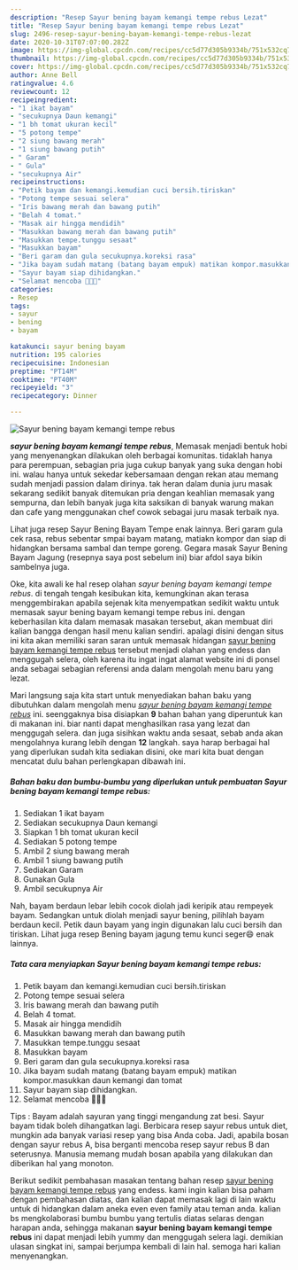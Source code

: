 ```yaml
---
description: "Resep Sayur bening bayam kemangi tempe rebus Lezat"
title: "Resep Sayur bening bayam kemangi tempe rebus Lezat"
slug: 2496-resep-sayur-bening-bayam-kemangi-tempe-rebus-lezat
date: 2020-10-31T07:07:00.282Z
image: https://img-global.cpcdn.com/recipes/cc5d77d305b9334b/751x532cq70/sayur-bening-bayam-kemangi-tempe-rebus-foto-resep-utama.jpg
thumbnail: https://img-global.cpcdn.com/recipes/cc5d77d305b9334b/751x532cq70/sayur-bening-bayam-kemangi-tempe-rebus-foto-resep-utama.jpg
cover: https://img-global.cpcdn.com/recipes/cc5d77d305b9334b/751x532cq70/sayur-bening-bayam-kemangi-tempe-rebus-foto-resep-utama.jpg
author: Anne Bell
ratingvalue: 4.6
reviewcount: 12
recipeingredient:
- "1 ikat bayam"
- "secukupnya Daun kemangi"
- "1 bh tomat ukuran kecil"
- "5 potong tempe"
- "2 siung bawang merah"
- "1 siung bawang putih"
- " Garam"
- " Gula"
- "secukupnya Air"
recipeinstructions:
- "Petik bayam dan kemangi.kemudian cuci bersih.tiriskan"
- "Potong tempe sesuai selera"
- "Iris bawang merah dan bawang putih"
- "Belah 4 tomat."
- "Masak air hingga mendidih"
- "Masukkan bawang merah dan bawang putih"
- "Masukkan tempe.tunggu sesaat"
- "Masukkan bayam"
- "Beri garam dan gula secukupnya.koreksi rasa"
- "Jika bayam sudah matang (batang bayam empuk) matikan kompor.masukkan daun kemangi dan tomat"
- "Sayur bayam siap dihidangkan."
- "Selamat mencoba 💜💜💜"
categories:
- Resep
tags:
- sayur
- bening
- bayam

katakunci: sayur bening bayam 
nutrition: 195 calories
recipecuisine: Indonesian
preptime: "PT14M"
cooktime: "PT40M"
recipeyield: "3"
recipecategory: Dinner

---
```



![Sayur bening bayam kemangi tempe rebus](https://img-global.cpcdn.com/recipes/cc5d77d305b9334b/751x532cq70/sayur-bening-bayam-kemangi-tempe-rebus-foto-resep-utama.jpg)

<b><i>sayur bening bayam kemangi tempe rebus</i></b>, Memasak menjadi bentuk hobi yang menyenangkan dilakukan oleh berbagai komunitas. tidaklah hanya para perempuan, sebagian pria juga cukup banyak yang suka dengan hobi ini. walau hanya untuk sekedar kebersamaan dengan rekan atau memang sudah menjadi passion dalam dirinya. tak heran dalam dunia juru masak sekarang sedikit banyak ditemukan pria dengan keahlian memasak yang sempurna, dan lebih banyak juga kita saksikan di banyak warung makan dan cafe yang menggunakan chef cowok sebagai juru masak terbaik nya.

Lihat juga resep Sayur Bening Bayam Tempe enak lainnya. Beri garam gula cek rasa, rebus sebentar smpai bayam matang, matiakn kompor dan siap di hidangkan bersama sambal dan tempe goreng. Gegara masak Sayur Bening Bayam Jagung (resepnya saya post sebelum ini) biar afdol saya bikin sambelnya juga.

Oke, kita awali ke hal resep olahan <i>sayur bening bayam kemangi tempe rebus</i>. di tengah tengah kesibukan kita, kemungkinan akan terasa menggembirakan apabila sejenak kita menyempatkan sedikit waktu untuk memasak sayur bening bayam kemangi tempe rebus ini. dengan keberhasilan kita dalam memasak masakan tersebut, akan membuat diri kalian bangga dengan hasil menu kalian sendiri. apalagi disini dengan situs ini kita akan memiliki saran saran untuk memasak hidangan <u>sayur bening bayam kemangi tempe rebus</u> tersebut menjadi olahan yang endess dan menggugah selera, oleh karena itu ingat ingat alamat website ini di ponsel anda sebagai sebagian referensi anda dalam mengolah menu baru yang lezat.


Mari langsung saja kita start untuk menyediakan bahan baku yang dibutuhkan dalam mengolah menu <u><i>sayur bening bayam kemangi tempe rebus</i></u> ini. seenggaknya bisa disiapkan <b>9</b> bahan bahan yang diperuntuk kan di makanan ini. biar nanti dapat menghasilkan rasa yang lezat dan menggugah selera. dan juga sisihkan waktu anda sesaat, sebab anda akan mengolahnya kurang lebih dengan <b>12</b> langkah. saya harap berbagai hal yang diperlukan sudah kita sediakan disini, oke mari kita buat dengan mencatat dulu bahan perlengkapan dibawah ini.

<!--inarticleads1-->

##### Bahan baku dan bumbu-bumbu yang diperlukan untuk pembuatan Sayur bening bayam kemangi tempe rebus:

1. Sediakan 1 ikat bayam
1. Sediakan secukupnya Daun kemangi
1. Siapkan 1 bh tomat ukuran kecil
1. Sediakan 5 potong tempe
1. Ambil 2 siung bawang merah
1. Ambil 1 siung bawang putih
1. Sediakan  Garam
1. Gunakan  Gula
1. Ambil secukupnya Air


Nah, bayam berdaun lebar lebih cocok diolah jadi keripik atau rempeyek bayam. Sedangkan untuk diolah menjadi sayur bening, pilihlah bayam berdaun kecil. Petik daun bayam yang ingin digunakan lalu cuci bersih dan tiriskan. Lihat juga resep Bening bayam jagung temu kunci seger😄 enak lainnya. 

<!--inarticleads2-->

##### Tata cara menyiapkan Sayur bening bayam kemangi tempe rebus:

1. Petik bayam dan kemangi.kemudian cuci bersih.tiriskan
1. Potong tempe sesuai selera
1. Iris bawang merah dan bawang putih
1. Belah 4 tomat.
1. Masak air hingga mendidih
1. Masukkan bawang merah dan bawang putih
1. Masukkan tempe.tunggu sesaat
1. Masukkan bayam
1. Beri garam dan gula secukupnya.koreksi rasa
1. Jika bayam sudah matang (batang bayam empuk) matikan kompor.masukkan daun kemangi dan tomat
1. Sayur bayam siap dihidangkan.
1. Selamat mencoba 💜💜💜


Tips : Bayam adalah sayuran yang tinggi mengandung zat besi. Sayur bayam tidak boleh dihangatkan lagi. Berbicara resep sayur rebus untuk diet, mungkin ada banyak variasi resep yang bisa Anda coba. Jadi, apabila bosan dengan sayur rebus A, bisa berganti mencoba resep sayur rebus B dan seterusnya. Manusia memang mudah bosan apabila yang dilakukan dan diberikan hal yang monoton. 

Berikut sedikit pembahasan masakan tentang bahan resep <u>sayur bening bayam kemangi tempe rebus</u> yang endess. kami ingin kalian bisa paham dengan pembahasan diatas, dan kalian dapat memasak lagi di lain waktu untuk di hidangkan dalam aneka even even family atau teman anda. kalian bs mengkolaborasi bumbu bumbu yang tertulis diatas selaras dengan harapan anda, sehingga makanan <b>sayur bening bayam kemangi tempe rebus</b> ini dapat menjadi lebih yummy dan menggugah selera lagi. demikian ulasan singkat ini, sampai berjumpa kembali di lain hal. semoga hari kalian menyenangkan.
